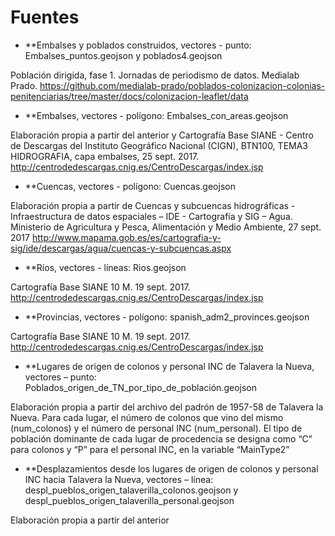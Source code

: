 # Fuentes
- **Embalses y poblados construidos, vectores - punto: Embalses_puntos.geojson y poblados4.geojson

Población dirigida, fase 1. Jornadas de periodismo de datos. Medialab Prado. 
https://github.com/medialab-prado/poblados-colonizacion-colonias-penitenciarias/tree/master/docs/colonizacion-leaflet/data

- **Embalses, vectores - polígono: Embalses_con_areas.geojson

Elaboración propia a partir del anterior y Cartografía Base SIANE - Centro de Descargas del Instituto Geográfico Nacional (CIGN), BTN100, TEMA3 HIDROGRAFIA, capa embalses, 25 sept. 2017. 
http://centrodedescargas.cnig.es/CentroDescargas/index.jsp

- **Cuencas, vectores - polígono: Cuencas.geojson

Elaboración propia a partir de Cuencas y subcuencas hidrográficas - Infraestructura de datos espaciales – IDE - Cartografía y SIG – Agua. Ministerio de Agricultura y Pesca, Alimentación y Medio Ambiente, 27 sept. 2017
http://www.mapama.gob.es/es/cartografia-y-sig/ide/descargas/agua/cuencas-y-subcuencas.aspx

- **Ríos, vectores - líneas: Rios.geojson

Cartografía Base SIANE 10 M. 19 sept. 2017. http://centrodedescargas.cnig.es/CentroDescargas/index.jsp

- **Provincias, vectores - polígono: spanish_adm2_provinces.geojson

Cartografía Base SIANE 10 M. 19 sept. 2017. http://centrodedescargas.cnig.es/CentroDescargas/index.jsp

- **Lugares de origen de colonos y personal INC de Talavera la Nueva, vectores – punto: Poblados_origen_de_TN_por_tipo_de_población.geojson

Elaboración propia a partir del archivo del padrón de 1957-58 de Talavera la Nueva. Para cada lugar, el número de colonos que vino del mismo (num_colonos) y el número de personal INC (num_personal). El tipo de población dominante de cada lugar de procedencia se designa como “C” para colonos y “P” para el personal INC, en la variable “MainType2”

- **Desplazamientos desde los lugares de origen de colonos y personal INC hacia Talavera la Nueva, vectores – línea: despl_pueblos_origen_talaverilla_colonos.geojson y despl_pueblos_origen_talaverilla_personal.geojson

Elaboración propia a partir del anterior

